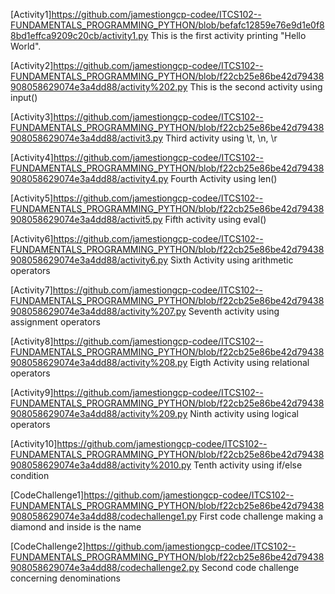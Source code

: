 [Activity1]https://github.com/jamestiongcp-codee/ITCS102--FUNDAMENTALS_PROGRAMMING_PYTHON/blob/befafc12859e76e9d1e0f88bd1effca9209c20cb/activity1.py
This is the first activity printing "Hello World".

[Activity2]https://github.com/jamestiongcp-codee/ITCS102--FUNDAMENTALS_PROGRAMMING_PYTHON/blob/f22cb25e86be42d79438908058629074e3a4dd88/activity%202.py
This is the second activity using input()

[Activity3]https://github.com/jamestiongcp-codee/ITCS102--FUNDAMENTALS_PROGRAMMING_PYTHON/blob/f22cb25e86be42d79438908058629074e3a4dd88/activit3.py
Third activity using \t, \n, \r

[Activity4]https://github.com/jamestiongcp-codee/ITCS102--FUNDAMENTALS_PROGRAMMING_PYTHON/blob/f22cb25e86be42d79438908058629074e3a4dd88/activity4.py
Fourth Activity using len()

[Activity5]https://github.com/jamestiongcp-codee/ITCS102--FUNDAMENTALS_PROGRAMMING_PYTHON/blob/f22cb25e86be42d79438908058629074e3a4dd88/activit5.py
Fifth activity using eval()

[Activity6]https://github.com/jamestiongcp-codee/ITCS102--FUNDAMENTALS_PROGRAMMING_PYTHON/blob/f22cb25e86be42d79438908058629074e3a4dd88/activity6.py
Sixth Activity using arithmetic operators

[Activity7]https://github.com/jamestiongcp-codee/ITCS102--FUNDAMENTALS_PROGRAMMING_PYTHON/blob/f22cb25e86be42d79438908058629074e3a4dd88/activity%207.py
Seventh activity using assignment operators 

[Activity8]https://github.com/jamestiongcp-codee/ITCS102--FUNDAMENTALS_PROGRAMMING_PYTHON/blob/f22cb25e86be42d79438908058629074e3a4dd88/activity%208.py
Eigth Activity using relational operators 

[Activity9]https://github.com/jamestiongcp-codee/ITCS102--FUNDAMENTALS_PROGRAMMING_PYTHON/blob/f22cb25e86be42d79438908058629074e3a4dd88/activity%209.py
Ninth activity using logical operators

[Activity10]https://github.com/jamestiongcp-codee/ITCS102--FUNDAMENTALS_PROGRAMMING_PYTHON/blob/f22cb25e86be42d79438908058629074e3a4dd88/activity%2010.py
Tenth activity using if/else condition 

[CodeChallenge1]https://github.com/jamestiongcp-codee/ITCS102--FUNDAMENTALS_PROGRAMMING_PYTHON/blob/f22cb25e86be42d79438908058629074e3a4dd88/codechallenge1.py
First code challenge making a diamond and inside is the name

[CodeChallenge2]https://github.com/jamestiongcp-codee/ITCS102--FUNDAMENTALS_PROGRAMMING_PYTHON/blob/f22cb25e86be42d79438908058629074e3a4dd88/codechallenge2.py
Second code challenge concerning denominations
